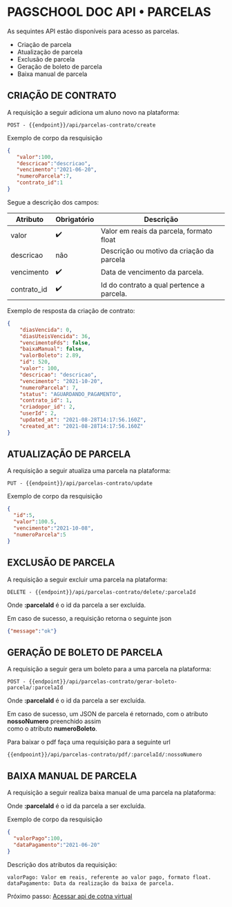 # **PAGSCHOOL DOC API • PARCELAS**

As sequintes API estão disponíveis para acesso as parcelas.

- Criação de parcela
- Atualização de parcela
- Exclusão de parcela
- Geração de boleto de parcela
- Baixa manual de parcela



## CRIAÇÃO DE CONTRATO

A requisição a seguir adiciona um aluno novo na plataforma:
```
POST - {{endpoint}}/api/parcelas-contrato/create
```
Exemplo de corpo da resquisição
```JSON
{
   "valor":100,
   "descricao":"descricao",
   "vencimento":"2021-06-20",
   "numeroParcela":7,
   "contrato_id":1
}
```

Segue a descrição dos campos:


| Atributo | Obrigatório | Descrição|
| --- | ----------- |----------- |
|valor| :heavy_check_mark: | Valor em reais da parcela, formato float |
|descricao| não | Descrição ou motivo da criação da parcela |
|vencimento| :heavy_check_mark: | Data de vencimento da parcela. |
|contrato_id| :heavy_check_mark: | Id do contrato a qual pertence a parcela. |



Exemplo de resposta da criação de contrato:
```JSON
{
    "diasVencida": 0,
    "diasUteisVencida": 36,
    "vencimentoFds": false,
    "baixaManual": false,
    "valorBoleto": 2.89,
    "id": 520,
    "valor": 100,
    "descricao": "descricao",
    "vencimento": "2021-10-20",
    "numeroParcela": 7,
    "status": "AGUARDANDO_PAGAMENTO",
    "contrato_id": 1,
    "criadopor_id": 2,
    "userId": 2,
    "updated_at": "2021-08-28T14:17:56.160Z",
    "created_at": "2021-08-28T14:17:56.160Z"
}
```



## ATUALIZAÇÃO DE PARCELA

A requisição a seguir atualiza uma parcela na plataforma:
```
PUT - {{endpoint}}/api/parcelas-contrato/update
```

Exemplo de corpo da resquisição
```JSON
{
  "id":5,
  "valor":100.5,
  "vencimento":"2021-10-08",
  "numeroParcela":5
}
```


## EXCLUSÃO DE PARCELA

A requisição a seguir excluir uma parcela na plataforma:
```
DELETE - {{endpoint}}/api/parcelas-contrato/delete/:parcelaId
```

Onde **:parcelaId** é o id da parcela a ser excluída.

Em caso de sucesso, a requisição retorna o seguinte json
```JSON
{"message":"ok"}
```

## GERAÇÃO DE BOLETO DE PARCELA

A requisição a seguir gera um boleto para a uma parcela na plataforma:
```
POST - {{endpoint}}/api/parcelas-contrato/gerar-boleto-parcela/:parcelaId
```

Onde **:parcelaId** é o id da parcela a ser excluída.

Em caso de sucesso, um JSON de parcela é retornado, com o atributo **nossoNumero** preenchido assim  
como o atributo **numeroBoleto**.

Para baixar o pdf faça uma requisição para a seguinte url
```
{{endpooint}}/api/parcelas-contrato/pdf/:parcelaId/:nossoNumero
```



## BAIXA MANUAL DE PARCELA

A requisição a seguir realiza baixa manual de uma parcela na plataforma:

Onde **:parcelaId** é o id da parcela a ser excluída.

Exemplo de corpo da resquisição
```JSON
{
  "valorPago":100,
  "dataPagamento":"2021-06-20"
}
```
Descrição dos atributos da requisição:

    valorPago: Valor em reais, referente ao valor pago, formato float.
    dataPagamento: Data da realização da baixa de parcela.



Próximo passo: [Acessar api de cotna virtual](../conta-virtual)
